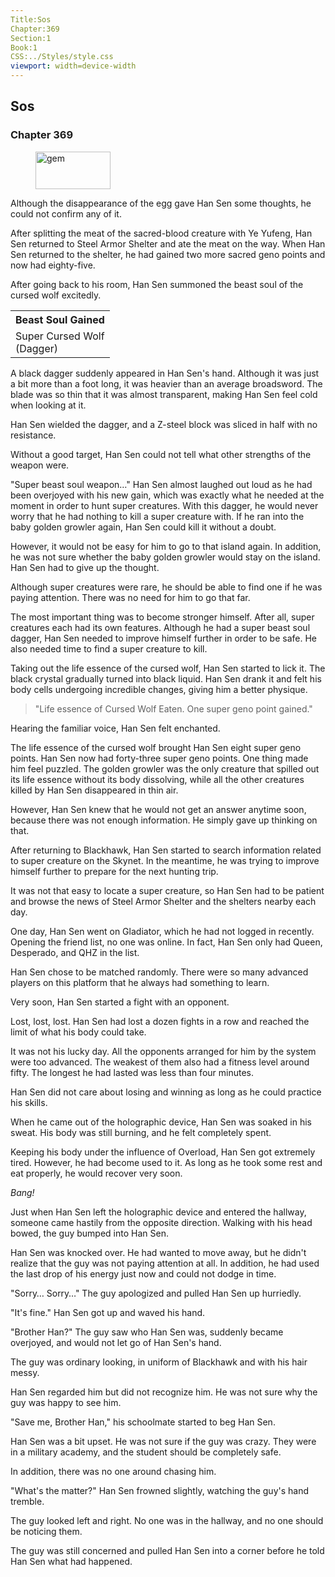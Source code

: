 ```yaml
---
Title:Sos 
Chapter:369 
Section:1 
Book:1 
CSS:../Styles/style.css 
viewport: width=device-width
---
```

  
## Sos
### Chapter 369
  
<figure>
	<img src="../Images/gem.gif" alt="gem" id="gem" width="120" height="60" />
</figure>
  

  
Although the disappearance of the egg gave Han Sen some thoughts, he could not confirm any of it.

After splitting the meat of the sacred-blood creature with Ye Yufeng, Han Sen returned to Steel Armor Shelter and ate the meat on the way. When Han Sen returned to the shelter, he had gained two more sacred geno points and now had eighty-five.

After going back to his room, Han Sen summoned the beast soul of the cursed wolf excitedly.

<div class="tables">
	<table class="beast">
		<tr>
			<th>Beast Soul Gained</th>
		</tr><tr>
			<td>Super Cursed Wolf<br>
				<span class="type">(Dagger)</span></td>
		</tr>
	</table>
	<!-- Type of beast soul of cursed wolf: weapon. -->
</div>

A black dagger suddenly appeared in Han Sen's hand. Although it was just a bit more than a foot long, it was heavier than an average broadsword. The blade was so thin that it was almost transparent, making Han Sen feel cold when looking at it.

Han Sen wielded the dagger, and a Z-steel block was sliced in half with no resistance.

Without a good target, Han Sen could not tell what other strengths of the weapon were.

"Super beast soul weapon…" Han Sen almost laughed out loud as he had been overjoyed with his new gain, which was exactly what he needed at the moment in order to hunt super creatures. With this dagger, he would never worry that he had nothing to kill a super creature with. If he ran into the baby golden growler again, Han Sen could kill it without a doubt.

However, it would not be easy for him to go to that island again. In addition, he was not sure whether the baby golden growler would stay on the island. Han Sen had to give up the thought.

Although super creatures were rare, he should be able to find one if he was paying attention. There was no need for him to go that far.

The most important thing was to become stronger himself. After all, super creatures each had its own features. Although he had a super beast soul dagger, Han Sen needed to improve himself further in order to be safe. He also needed time to find a super creature to kill.

Taking out the life essence of the cursed wolf, Han Sen started to lick it. The black crystal gradually turned into black liquid. Han Sen drank it and felt his body cells undergoing incredible changes, giving him a better physique.

> "Life essence of Cursed Wolf Eaten. One super geno point gained."
<!--"Life Essence Of Cursed Wolf Eaten. One Super Geno Point Gained."-->

Hearing the familiar voice, Han Sen felt enchanted.

The life essence of the cursed wolf brought Han Sen eight super geno points. Han Sen now had forty-three super geno points. One thing made him feel puzzled. The golden growler was the only creature that spilled out its life essence without its body dissolving, while all the other creatures killed by Han Sen disappeared in thin air.

However, Han Sen knew that he would not get an answer anytime soon, because there was not enough information. He simply gave up thinking on that.

After returning to Blackhawk, Han Sen started to search information related to super creature on the Skynet. In the meantime, he was trying to improve himself further to prepare for the next hunting trip.

It was not that easy to locate a super creature, so Han Sen had to be patient and browse the news of Steel Armor Shelter and the shelters nearby each day.

One day, Han Sen went on Gladiator, which he had not logged in recently. Opening the friend list, no one was online. In fact, Han Sen only had Queen, Desperado, and QHZ in the list.

Han Sen chose to be matched randomly. There were so many advanced players on this platform that he always had something to learn.

Very soon, Han Sen started a fight with an opponent.

Lost, lost, lost. Han Sen had lost a dozen fights in a row and reached the limit of what his body could take.

It was not his lucky day. All the opponents arranged for him by the system were too advanced. The weakest of them also had a fitness level around fifty. The longest he had lasted was less than four minutes.

Han Sen did not care about losing and winning as long as he could practice his skills.

When he came out of the holographic device, Han Sen was soaked in his sweat. His body was still burning, and he felt completely spent.

Keeping his body under the influence of Overload, Han Sen got extremely tired. However, he had become used to it. As long as he took some rest and eat properly, he would recover very soon.

*Bang!*

Just when Han Sen left the holographic device and entered the hallway, someone came hastily from the opposite direction. Walking with his head bowed, the guy bumped into Han Sen.

Han Sen was knocked over. He had wanted to move away, but he didn't realize that the guy was not paying attention at all. In addition, he had used the last drop of his energy just now and could not dodge in time.

"Sorry… Sorry…" The guy apologized and pulled Han Sen up hurriedly.

"It's fine." Han Sen got up and waved his hand.

"Brother Han?" The guy saw who Han Sen was, suddenly became overjoyed, and would not let go of Han Sen's hand.

The guy was ordinary looking, in uniform of Blackhawk and with his hair messy.

Han Sen regarded him but did not recognize him. He was not sure why the guy was happy to see him.

"Save me, Brother Han," his schoolmate started to beg Han Sen.

Han Sen was a bit upset. He was not sure if the guy was crazy. They were in a military academy, and the student should be completely safe.

In addition, there was no one around chasing him.

"What's the matter?" Han Sen frowned slightly, watching the guy's hand tremble.

The guy looked left and right. No one was in the hallway, and no one should be noticing them.

The guy was still concerned and pulled Han Sen into a corner before he told Han Sen what had happened.